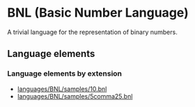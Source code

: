 # BNL (Basic Number Language)
A trivial language for the representation of binary numbers.
## Language elements
### Language elements by extension
* [languages/BNL/samples/10.bnl](../../languages/BNL/samples/10.bnl)
* [languages/BNL/samples/5comma25.bnl](../../languages/BNL/samples/5comma25.bnl)
